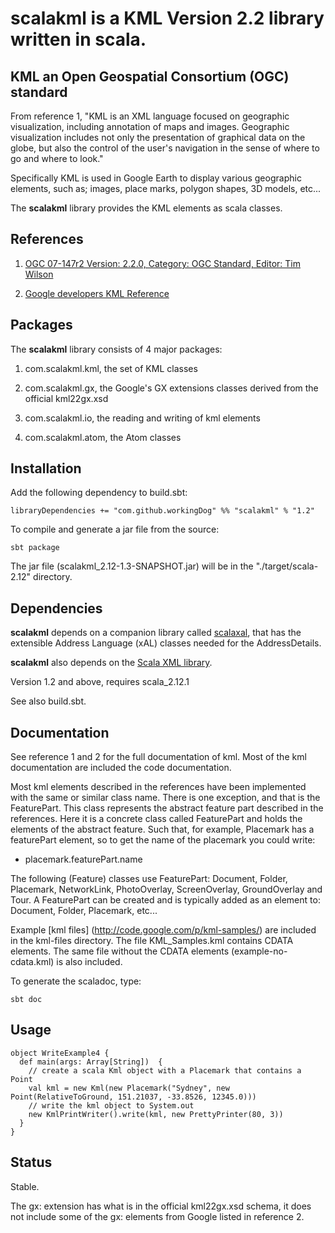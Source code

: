 # scalakml is a KML Version 2.2 library written in scala.


## KML an Open Geospatial Consortium (OGC) standard

From reference 1, "KML is an XML language focused on geographic visualization, including annotation of maps and images. Geographic visualization includes not only the presentation of graphical data on the globe, but also the control of the user's navigation in the sense of where to go and where to look."

Specifically KML is used in Google Earth to display various geographic elements, such as; images, 
place marks, polygon shapes, 3D models, etc...

The **scalakml** library provides the KML elements as scala classes. 

## References
 
1) [OGC 07-147r2 Version: 2.2.0, Category: OGC Standard, Editor: Tim Wilson](http://www.opengeospatial.org/standards/kml)

2) [Google developers KML Reference](https://developers.google.com/kml/documentation/kmlreference)

## Packages

The **scalakml** library consists of 4 major packages:

1) com.scalakml.kml, the set of KML classes
 
2) com.scalakml.gx, the Google's GX extensions classes derived from the official kml22gx.xsd
 
3) com.scalakml.io, the reading and writing of kml elements
 
4) com.scalakml.atom, the Atom classes

## Installation

Add the following dependency to build.sbt:

    libraryDependencies += "com.github.workingDog" %% "scalakml" % "1.2"

To compile and generate a jar file from the source:

    sbt package

The jar file (scalakml_2.12-1.3-SNAPSHOT.jar) will be in the "./target/scala-2.12" directory.

## Dependencies

**scalakml** depends on a companion library called [scalaxal](https://github.com/workingDog/scalaxal), that has the extensible Address Language (xAL) classes needed for the AddressDetails. 

**scalakml** also depends on the [Scala XML library](https://github.com/scala/scala-xml).

Version 1.2 and above, requires scala_2.12.1

See also build.sbt.

## Documentation

See reference 1 and 2 for the full documentation of kml.
Most of the kml documentation are included the code documentation.

Most kml elements described in the references have been implemented with the same or similar class name.
There is one exception, and that is the FeaturePart.
This class represents the abstract feature part described in the references.
Here it is a concrete class called FeaturePart and holds the elements of the abstract feature.
Such that, for example, Placemark has a featurePart element, so to get the name of the placemark
you could write:
- placemark.featurePart.name

The following (Feature) classes use FeaturePart:
Document, Folder, Placemark, NetworkLink, PhotoOverlay, ScreenOverlay, GroundOverlay and Tour.
A FeaturePart can be created and is typically added as an element to: Document, Folder, Placemark, etc...

Example [kml files] (http://code.google.com/p/kml-samples/) are included in the kml-files directory.
The file KML_Samples.kml contains CDATA elements. The same file without
the CDATA elements (example-no-cdata.kml) is also included.

To generate the scaladoc, type: 

    sbt doc

## Usage

    object WriteExample4 {
      def main(args: Array[String])  {
        // create a scala Kml object with a Placemark that contains a Point
        val kml = new Kml(new Placemark("Sydney", new Point(RelativeToGround, 151.21037, -33.8526, 12345.0)))
        // write the kml object to System.out 
        new KmlPrintWriter().write(kml, new PrettyPrinter(80, 3))
      }
    }

## Status

Stable.

The gx: extension has what is in the official kml22gx.xsd schema,
it does not include some of the gx: elements from Google listed in reference 2.


